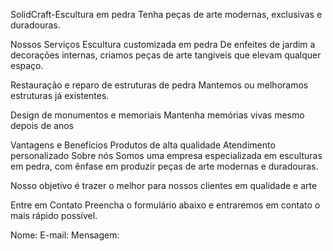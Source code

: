 SolidCraft-Escultura em pedra
Tenha peças de arte modernas, exclusivas e duradouras.

Nossos Serviços
Escultura customizada em pedra
De enfeites de jardim a decorações internas, criamos peças de arte tangiveis que elevam qualquer espaço.

Restauração e reparo de estruturas de pedra
Mantemos ou melhoramos estruturas já existentes.

Design de monumentos e memoriais
Mantenha memórias vivas mesmo depois de anos

Vantagens e Benefícios
Produtos de alta qualidade
Atendimento personalizado
Sobre nós
Somos uma empresa especializada em esculturas em pedra, com ênfase em produzir peças de arte modernas e duradouras.

Nosso objetivo é trazer o melhor para nossos clientes em qualidade e arte

Entre em Contato
Preencha o formulário abaixo e entraremos em contato o mais rápido possível.

Nome: 
 E-mail: 
 Mensagem: 
 

